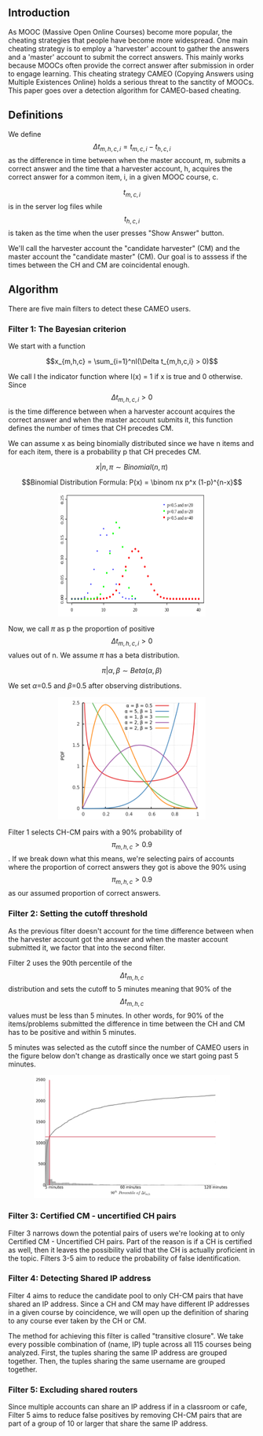 ## Introduction

As MOOC (Massive Open Online Courses) become more popular, the cheating strategies that people have become more widespread. One main cheating strategy is to employ a 'harvester' account to gather the answers and a 'master' account to submit the correct answers. This mainly works because MOOCs often provide the correct answer after submission in order to engage learning. This cheating strategy CAMEO (Copying Answers using Multiple Existences Online) holds a serious threat to the sanctity of MOOCs. This paper goes over a detection algorithm for CAMEO-based cheating.

## Definitions

We define $$\Delta t_{m,h,c,i} = t_{m,c,i} - t_{h,c,i}$$ as the difference in time between when the master account, m, submits a correct answer and the time that a harvester account, h, acquires the correct answer for a common item, i, in a given MOOC course, c. 

$$t_{m,c,i}$$ is in the server log files while $$t_{h,c,i}$$ is taken as the time when the user presses "Show Answer" button. 

We'll call the harvester account the "candidate harvester" (CM) and the master account the "candidate master" (CM). Our goal is to asssess if the times between the CH and CM are coincidental enough.

## Algorithm

There are five main filters to detect these CAMEO users.

### Filter 1: The Bayesian criterion

We start with a function

$$x_{m,h,c} = \sum_{i=1}^nI(\Delta t_{m,h,c,i} > 0)$$

We call I the indicator function where I(x) = 1 if x is true and 0 otherwise. Since $$\Delta t_{m,h,c,i} > 0$$ is the time difference between when a harvester account acquires the correct answer and when the master account submits it, this function defines the number of times that CH precedes CM. 

We can assume x as being binomially distributed since we have n items and for each item, there is a probability p that CH precedes CM. 

$$ x|n, \pi \sim Binomial(n, \pi)$$

$$Binomial Distribution Formula: P(x) = \binom nx p^x (1-p)^{n-x}$$

<p align="center">
  <img src="Binomial_distribution_pmf.png" width="300" height="250"/>
</p>

Now, we call $\pi$ as p the proportion of positive $$\Delta t_{m,h,c,i} > 0$$ values out of n. We assume $\pi$ has a beta distribution. 

$$ \pi|\alpha,\beta \sim Beta(\alpha, \beta)$$

We set $\alpha$=0.5 and $\beta$=0.5 after observing distributions.

<p align="center">
  <img src="Beta_distribution_pdf.png" width="300" height="250"/>
</p>

Filter 1 selects CH-CM pairs with a 90% probability of $$\pi _{m,h,c} > 0.9$$. If we break down what this means, we're selecting pairs of accounts where the proportion of correct answers they got is above the 90% using $$\pi _{m,h,c} > 0.9$$ as our assumed proportion of correct answers.

### Filter 2: Setting the cutoff threshold

As the previous filter doesn't account for the time difference between when the harvester account got the answer and when the master account submitted it, we factor that into the second filter. 

Filter 2 uses the 90th percentile of the $$\Delta t_{m,h,c}$$ distribution and sets the cutoff to 5 minutes meaning that 90% of the $$\Delta t_{m,h,c}$$ values must be less than 5 minutes. In other words, for 90% of the items/problems submitted the difference in time between the CH and CM has to be positive and within 5 minutes.

5 minutes was selected as the cutoff since the number of CAMEO users in the figure below don't change as drastically once we start going past 5 minutes.

<p align="center">
  <img src="cameo_curve.png" width="400" height="250"/>
</p>

### Filter 3: Certified CM - uncertified CH pairs

Filter 3 narrows down the potential pairs of users we're looking at to only Certified CM - Uncertified CH pairs. Part of the reason is if a CH is certified as well, then it leaves the possibility valid that the CH is actually proficient in the topic. Filters 3-5 aim to reduce the probability of false identification.

### Filter 4: Detecting Shared IP address

Filter 4 aims to reduce the candidate pool to only CH-CM pairs that have shared an IP address. Since a CH and CM may have different IP addresses in a given course by coincidence, we will open up the definition of sharing to any course ever taken by the CH or CM.

The method for achieving this filter is called "transitive closure". We take every possible combination of (name, IP)  tuple across all 115 courses being analyzed. First, the tuples sharing the same IP address are grouped together. Then, the tuples sharing the same username are grouped together.

### Filter 5: Excluding shared routers

Since multiple accounts can share an IP address if in a classroom or cafe, Filter 5 aims to reduce false positives by removing CH-CM pairs that are part of a group of 10 or larger that share the same IP address.